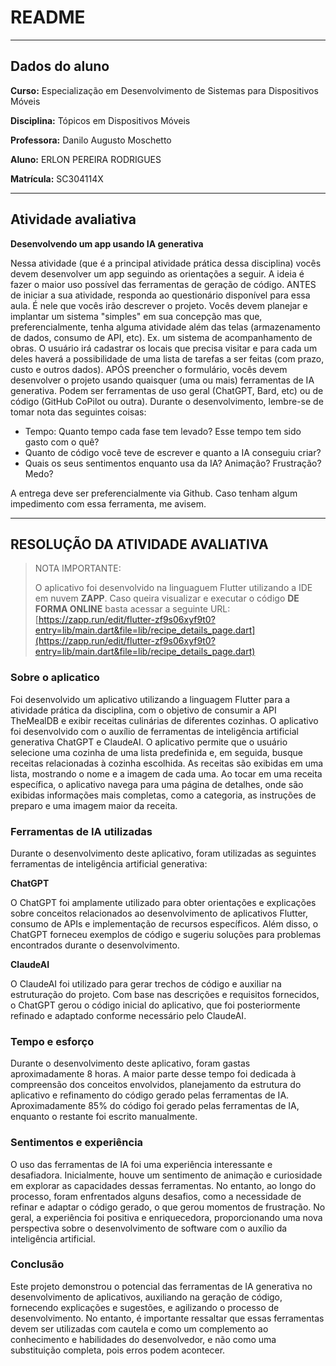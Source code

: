 # README

---

## Dados do aluno

**Curso:** Especialização em Desenvolvimento de Sistemas para Dispositivos Móveis

**Disciplina:** Tópicos em Dispositivos Móveis

**Professora:** Danilo Augusto Moschetto

**Aluno:** ERLON PEREIRA RODRIGUES

**Matrícula:** SC304114X

---

## Atividade avaliativa

**Desenvolvendo um app usando IA generativa**

Nessa atividade (que é a principal atividade prática dessa disciplina) vocês devem desenvolver um app seguindo as orientações a seguir. A ideia é fazer o maior uso possível das ferramentas de geração de código.
ANTES de iniciar a sua atividade, responda ao questionário disponível para essa aula. É nele que vocês irão descrever o projeto. Vocês devem planejar e implantar um sistema "simples" em sua concepção mas que, preferencialmente, tenha alguma atividade além das telas (armazenamento de dados, consumo de API, etc). 
Ex. um sistema de acompanhamento de obras. O usuário irá cadastrar os locais que precisa visitar e para cada um deles haverá a possibilidade de uma lista de tarefas a ser feitas (com prazo, custo e outros dados).
APÓS preencher o formulário, vocês devem desenvolver o projeto usando quaisquer (uma ou mais) ferramentas de IA generativa. Podem ser ferramentas de uso geral (ChatGPT, Bard, etc) ou de código (GitHub CoPilot ou outra). 
Durante o desenvolvimento, lembre-se de tomar nota das seguintes coisas:
- Tempo: Quanto tempo cada fase tem levado? Esse tempo tem sido gasto com o quê?
- Quanto de código você teve de escrever e quanto a IA conseguiu criar?
- Quais os seus sentimentos enquanto usa da IA? Animação? Frustração? Medo?

A entrega deve ser preferencialmente via Github. Caso tenham algum impedimento com essa ferramenta, me avisem.

---

## RESOLUÇÃO DA ATIVIDADE AVALIATIVA


> NOTA IMPORTANTE:
>
> O aplicativo foi desenvolvido na linguaguem Flutter utilizando a IDE em nuvem **ZAPP**.
> Caso queira visualizar e executar o código **DE FORMA ONLINE** basta acessar a seguinte URL:
> [https://zapp.run/edit/flutter-zf9s06xyf9t0?entry=lib/main.dart&file=lib/recipe_details_page.dart](https://zapp.run/edit/flutter-zf9s06xyf9t0?entry=lib/main.dart&file=lib/recipe_details_page.dart)

### Sobre o aplicatico

Foi desenvolvido um aplicativo utilizando a linguagem Flutter para a atividade prática da disciplina, com o objetivo de consumir a API TheMealDB e exibir receitas culinárias de diferentes cozinhas.
O aplicativo foi desenvolvido com o auxílio de ferramentas de inteligência artificial generativa ChatGPT e ClaudeAI.
O aplicativo permite que o usuário selecione uma cozinha de uma lista predefinida e, em seguida, busque receitas relacionadas à cozinha escolhida. As receitas são exibidas em uma lista, mostrando o nome e a imagem de cada uma. Ao tocar em uma receita específica, o aplicativo navega para uma página de detalhes, onde são exibidas informações mais completas, como a categoria, as instruções de preparo e uma imagem maior da receita.

### Ferramentas de IA utilizadas

Durante o desenvolvimento deste aplicativo, foram utilizadas as seguintes ferramentas de inteligência artificial generativa:

**ChatGPT**

O ChatGPT foi amplamente utilizado para obter orientações e explicações sobre conceitos relacionados ao desenvolvimento de aplicativos Flutter, consumo de APIs e implementação de recursos específicos. Além disso, o ChatGPT forneceu exemplos de código e sugeriu soluções para problemas encontrados durante o desenvolvimento.

**ClaudeAI**

O ClaudeAI foi utilizado para gerar trechos de código e auxiliar na estruturação do projeto. Com base nas descrições e requisitos fornecidos, o ChatGPT gerou o código inicial do aplicativo, que foi posteriormente refinado e adaptado conforme necessário pelo ClaudeAI.

### Tempo e esforço

Durante o desenvolvimento deste aplicativo, foram gastas aproximadamente 8 horas.
A maior parte desse tempo foi dedicada à compreensão dos conceitos envolvidos, planejamento da estrutura do aplicativo e refinamento do código gerado pelas ferramentas de IA. 
Aproximadamente 85% do código foi gerado pelas ferramentas de IA, enquanto o restante foi escrito manualmente.

### Sentimentos e experiência

O uso das ferramentas de IA foi uma experiência interessante e desafiadora.
Inicialmente, houve um sentimento de animação e curiosidade em explorar as capacidades dessas ferramentas. No entanto, ao longo do processo, foram enfrentados alguns desafios, como a necessidade de refinar e adaptar o código gerado, o que gerou momentos de frustração.
No geral, a experiência foi positiva e enriquecedora, proporcionando uma nova perspectiva sobre o desenvolvimento de software com o auxílio da inteligência artificial.

### Conclusão

Este projeto demonstrou o potencial das ferramentas de IA generativa no desenvolvimento de aplicativos, auxiliando na geração de código, fornecendo explicações e sugestões, e agilizando o processo de desenvolvimento.
No entanto, é importante ressaltar que essas ferramentas devem ser utilizadas com cautela e como um complemento ao conhecimento e habilidades do desenvolvedor, e não como uma substituição completa, pois erros podem acontecer.

